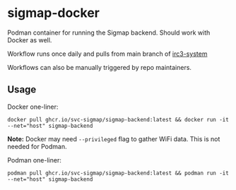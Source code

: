 # sigmap-docker

Podman container for running the Sigmap backend. Should work with Docker as well.

Workflow runs once daily and pulls from main branch of [irc3-system](https://github.com/SVC-Sigmap/irc3-system)

Workflows can also be manually triggered by repo maintainers.

## Usage

Docker one-liner:

```
docker pull ghcr.io/svc-sigmap/sigmap-backend:latest && docker run -it --net="host" sigmap-backend
```
**Note:** Docker may need `--privileged` flag to gather WiFi data. This is not needed for Podman.

Podman one-liner:
```
podman pull ghcr.io/svc-sigmap/sigmap-backend:latest && podman run -it --net="host" sigmap-backend
```
